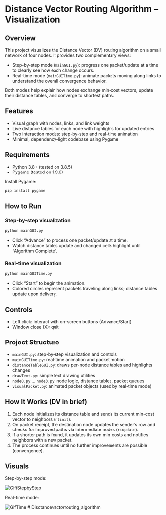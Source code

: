# Distance Vector Routing Algorithm – Visualization

## Overview
This project visualizes the Distance Vector (DV) routing algorithm on a small network of four nodes. It provides two complementary views:

- Step-by-step mode (`mainGUI.py`): progress one packet/update at a time to clearly see how each change occurs.
- Real-time mode (`mainGUITime.py`): animate packets moving along links to understand the overall convergence behavior.

Both modes help explain how nodes exchange min-cost vectors, update their distance tables, and converge to shortest paths.

## Features
- Visual graph with nodes, links, and link weights
- Live distance tables for each node with highlights for updated entries
- Two interaction modes: step-by-step and real-time animation
- Minimal, dependency-light codebase using Pygame

## Requirements
- Python 3.8+ (tested on 3.8.5)
- Pygame (tested on 1.9.6)

Install Pygame:

```bash
pip install pygame
```

## How to Run

### Step-by-step visualization
```bash
python mainGUI.py
```
- Click “Advance” to process one packet/update at a time.
- Watch distance tables update and changed cells highlight until “Algorithm Complete”.

### Real-time visualization
```bash
python mainGUITime.py
```
- Click “Start” to begin the animation.
- Colored circles represent packets traveling along links; distance tables update upon delivery.

## Controls
- Left click: interact with on-screen buttons (Advance/Start)
- Window close (X): quit

## Project Structure
- `mainGUI.py`: step-by-step visualization and controls
- `mainGUITime.py`: real-time animation and packet motion
- `distanceTableGUI.py`: draws per-node distance tables and highlights changes
- `drawText.py`: simple text drawing utilities
- `node0.py` … `node3.py`: node logic, distance tables, packet queues
- `visualPacket.py`: animated packet objects (used by real-time mode)

## How It Works (DV in brief)
1. Each node initializes its distance table and sends its current min-cost vector to neighbors (`rtinit`).
2. On packet receipt, the destination node updates the sender’s row and checks for improved paths via intermediate nodes (`rtupdate`).
3. If a shorter path is found, it updates its own min-costs and notifies neighbors with a new packet.
4. The process continues until no further improvements are possible (convergence).

## Visuals
Step-by-step mode:

![GiftStepbyStep](https://user-images.githubusercontent.com/46041406/116754482-cc437300-a9d6-11eb-81ec-8e9a400c9b42.gif)

Real-time mode:

![GifTime](https://user-images.githubusercontent.com/46041406/116754570-f301a980-a9d6-11eb-8446-b394fc8fb251.gif)
#   D i s c t a n c e _ v e c t o r _ r o u t i n g _ a l g o r i t h m 
 
 